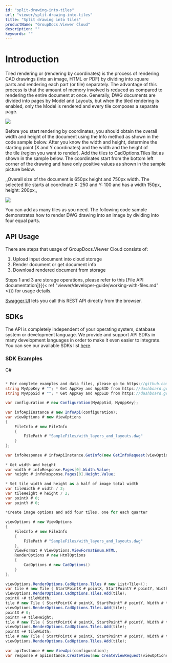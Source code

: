 ```yaml
---
id: "split-drawing-into-tiles"
url: "viewer/split-drawing-into-tiles"
title: "Split drawing into tiles"
productName: "GroupDocs.Viewer Cloud"
description: ""
keywords: ""
---
```


 






# Introduction #

Tiled rendering or (rendering by coordinates) is the process of rendering CAD drawings (into an image, HTML or PDF) by dividing into square parts and rendering each part (or tile) separately. The advantage of this process is that the amount of memory involved is reduced as compared to rendering the entire document at once. Generally, DWG documents are divided into pages by Model and Layouts, but when the tiled rendering is enabled, only the Model is rendered and every tile composes a separate page. 

![](viewer/images/Shesternya.jpg)


Before you start rendering by coordinates, you should obtain the overall width and height of the document using the Info method as shown in the code sample below. After you know the width and height, determine the starting point (X and Y coordinates) and the width and the height of the tile (region you want to render). Add the tiles to CadOptions.Tiles list as shown in the sample below. The coordinates start from the bottom left corner of the drawing and have only positive values as shown in the sample picture below. 

,,Overall size of the document is 650px height and 750px width. The selected tile starts at coordinate X: 250 and Y: 100 and has a width 150px, height: 200px,, 

![](viewer/images/coordinates.jpg)

You can add as many tiles as you need.
The following code sample demonstrates how to render DWG drawing into an image by dividing into four equal parts.

## API Usage ##

There are steps that usage of GroupDocs.Viewer Cloud consists of:

1. Upload input document into cloud storage
1. Render document or get document info
1. Download rendered document from storage

Steps 1 and 3 are storage operations, please refer to this [File API documentation]({{< ref "viewer/developer-guide/working-with-files.md" >}}) for usage details.

[Swagger UI](https://apireference.groupdocs.cloud/viewer/) lets you call this REST API directly from the browser. 

##   ##

## SDKs ##

The API is completely independent of your operating system, database system or development language. We provide and support API SDKs in many development languages in order to make it even easier to integrate. You can see our available SDKs list [here](https://github.com/groupdocs-viewer-cloud).

### SDK Examples ###


 C#
```csharp 

* For complete examples and data files, please go to https://github.com/groupdocs-viewer-cloud/groupdocs-viewer-cloud-dotnet-samples
string MyAppKey # ""; * Get AppKey and AppSID from https://dashboard.groupdocs.cloud
string MyAppSid # ""; * Get AppKey and AppSID from https://dashboard.groupdocs.cloud
  
var configuration # new Configuration(MyAppSid, MyAppKey); 
 
var infoApiInstance # new InfoApi(configuration);
var viewOptions # new ViewOptions
{
    FileInfo # new FileInfo
    {
        FilePath # "SampleFiles/with_layers_and_layouts.dwg"
    }
};
 
var infoResponse # infoApiInstance.GetInfo(new GetInfoRequest(viewOptions));
 
* Get width and height
var width # infoResponse.Pages[0].Width.Value;
var height # infoResponse.Pages[0].Height.Value;
 
* Set tile width and height as a half of image total width
var tileWidth # width / 2;
var tileHeight # height / 2;
var pointX # 0;
var pointY # 0;
 
*Create image options and add four tiles, one for each quarter
 
viewOptions # new ViewOptions
{
    FileInfo # new FileInfo
    {
        FilePath # "SampleFiles/with_layers_and_layouts.dwg"
    },
    ViewFormat # ViewOptions.ViewFormatEnum.HTML,
    RenderOptions # new HtmlOptions
    {
        CadOptions # new CadOptions()
    }
};
 
viewOptions.RenderOptions.CadOptions.Tiles # new List<Tile>();
var tile # new Tile { StartPointX # pointX, StartPointY # pointY, Width # tileWidth, Height # tileHeight };
viewOptions.RenderOptions.CadOptions.Tiles.Add(tile);
pointX +# tileWidth;
tile # new Tile { StartPointX # pointX, StartPointY # pointY, Width # tileWidth, Height # tileHeight };
viewOptions.RenderOptions.CadOptions.Tiles.Add(tile);
pointX # 0;
pointY +# tileHeight;
tile # new Tile { StartPointX # pointX, StartPointY # pointY, Width # tileWidth, Height # tileHeight };
viewOptions.RenderOptions.CadOptions.Tiles.Add(tile);
pointX +# tileWidth;
tile # new Tile { StartPointX # pointX, StartPointY # pointY, Width # tileWidth, Height # tileHeight };
viewOptions.RenderOptions.CadOptions.Tiles.Add(tile);
 
var apiInstance # new ViewApi(configuration);
var response # apiInstance.CreateView(new CreateViewRequest(viewOptions));

```

